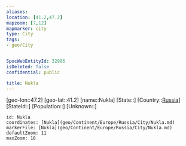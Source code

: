 ```yaml
---
aliases: 
location: [41.2,47.2]
mapzoom: [7,12] 
mapmarker: city 
type: City
tags:
- geo/City


SpocWebEntityId: 32986
isDeleted: false
confidential: public

title: Nukla
---
```

[geo-lon::47.2]
[geo-lat::41.2]
[name::Nukla]
[State::]
[Country::[Russia](geo/Continent/Europe/Russia.md)]
[StateId::]
[Population::]
[Unknown::]


```leaflet
id: Nukla
coordinates: [Nukla](geo/Continent/Europe/Russia/City/Nukla.md)
markerFile: [Nukla](geo/Continent/Europe/Russia/City/Nukla.md)
defaultZoom: 11 
maxZoom: 18
```



